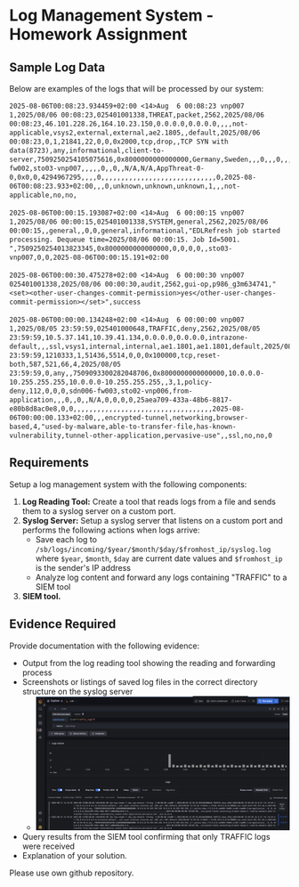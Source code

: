 # Log Management System - Homework Assignment

## Sample Log Data

Below are examples of the logs that will be processed by our system:

```
2025-08-06T00:08:23.934459+02:00 <14>Aug  6 00:08:23 vnp007 1,2025/08/06 00:08:23,025401001338,THREAT,packet,2562,2025/08/06 00:08:23,46.101.228.26,164.10.23.150,0.0.0.0,0.0.0.0,,,,not-applicable,vsys2,external,external,ae2.1805,,default,2025/08/06 00:08:23,0,1,21841,22,0,0,0x2000,tcp,drop,,TCP SYN with data(8723),any,informational,client-to-server,7509250254105075616,0x8000000000000000,Germany,Sweden,,,0,,,0,,,,,,,,0,17,0,0,0,sdn007-fw002,sto03-vnp007,,,,,0,,0,,N/A,N/A,AppThreat-0-0,0x0,0,4294967295,,,,0,,,,,,,,,,,,,,,,,,,,,,,,,,,,,0,2025-08-06T00:08:23.933+02:00,,,0,unknown,unknown,unknown,1,,,not-applicable,no,no,

2025-08-06T00:00:15.193087+02:00 <14>Aug  6 00:00:15 vnp007 1,2025/08/06 00:00:15,025401001338,SYSTEM,general,2562,2025/08/06 00:00:15,,general,,0,0,general,informational,"EDLRefresh job started processing. Dequeue time=2025/08/06 00:00:15. Job Id=5001.   ",7509250254013823345,0x8000000000000000,0,0,0,0,,sto03-vnp007,0,0,2025-08-06T00:00:15.191+02:00

2025-08-06T00:00:30.475278+02:00 <14>Aug  6 00:00:30 vnp007 025401001338,2025/08/06 00:00:30,audit,2562,gui-op,p986_g3m634741,"<set><other-user-changes-commit-permission>yes</other-user-changes-commit-permission></set>",success

2025-08-06T00:00:00.134248+02:00 <14>Aug  6 00:00:00 vnp007 1,2025/08/05 23:59:59,025401000648,TRAFFIC,deny,2562,2025/08/05 23:59:59,10.5.37.141,10.39.41.134,0.0.0.0,0.0.0.0,intrazone-default,,,ssl,vsys1,internal,internal,ae1.1801,ae1.1801,default,2025/08/05 23:59:59,1210333,1,51436,5514,0,0,0x100000,tcp,reset-both,587,521,66,4,2025/08/05 23:59:59,0,any,,7509093300282048706,0x8000000000000000,10.0.0.0-10.255.255.255,10.0.0.0-10.255.255.255,,3,1,policy-deny,112,0,0,0,sdn006-fw003,sto02-vnp006,from-application,,,0,,0,,N/A,0,0,0,0,25aea709-433a-48b6-8817-e80b8d8ac0e8,0,0,,,,,,,,,,,,,,,,,,,,,,,,,,,,,,,,,,,2025-08-06T00:00:00.133+02:00,,,encrypted-tunnel,networking,browser-based,4,"used-by-malware,able-to-transfer-file,has-known-vulnerability,tunnel-other-application,pervasive-use",,ssl,no,no,0
```

## Requirements

Setup a log management system with the following components:

1. **Log Reading Tool:** Create a tool that reads logs from a file and sends them to a syslog server on a custom port.
1. **Syslog Server:** Setup a syslog server that listens on a custom port and performs the following actions when logs arrive:
    - Save each log to `/sb/logs/incoming/$year/$month/$day/$fromhost_ip/syslog.log` where `$year`, `$month`, `$day` are current date values and `$fromhost_ip` is the sender's IP address
    - Analyze log content and forward any logs containing "TRAFFIC" to a SIEM tool
1. **SIEM tool.**

## Evidence Required

Provide documentation with the following evidence:
- Output from the log reading tool showing the reading and forwarding process
- Screenshots or listings of saved log files in the correct directory structure on the syslog server
  - ![img.png](img.png)
- Query results from the SIEM tool confirming that only TRAFFIC logs were received
- Explanation of your solution.

Please use own github repository.

